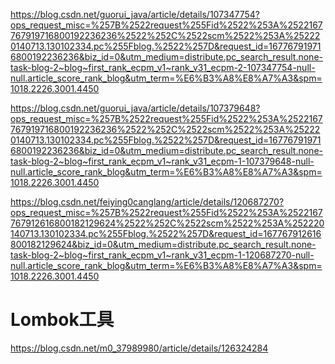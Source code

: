 https://blog.csdn.net/guorui_java/article/details/107347754?ops_request_misc=%257B%2522request%255Fid%2522%253A%2522167767919716800192236236%2522%252C%2522scm%2522%253A%252220140713.130102334.pc%255Fblog.%2522%257D&request_id=167767919716800192236236&biz_id=0&utm_medium=distribute.pc_search_result.none-task-blog-2~blog~first_rank_ecpm_v1~rank_v31_ecpm-2-107347754-null-null.article_score_rank_blog&utm_term=%E6%B3%A8%E8%A7%A3&spm=1018.2226.3001.4450



https://blog.csdn.net/guorui_java/article/details/107379648?ops_request_misc=%257B%2522request%255Fid%2522%253A%2522167767919716800192236236%2522%252C%2522scm%2522%253A%252220140713.130102334.pc%255Fblog.%2522%257D&request_id=167767919716800192236236&biz_id=0&utm_medium=distribute.pc_search_result.none-task-blog-2~blog~first_rank_ecpm_v1~rank_v31_ecpm-1-107379648-null-null.article_score_rank_blog&utm_term=%E6%B3%A8%E8%A7%A3&spm=1018.2226.3001.4450



https://blog.csdn.net/feiying0canglang/article/details/120687270?ops_request_misc=%257B%2522request%255Fid%2522%253A%2522167767912616800182129624%2522%252C%2522scm%2522%253A%252220140713.130102334.pc%255Fblog.%2522%257D&request_id=167767912616800182129624&biz_id=0&utm_medium=distribute.pc_search_result.none-task-blog-2~blog~first_rank_ecpm_v1~rank_v31_ecpm-1-120687270-null-null.article_score_rank_blog&utm_term=%E6%B3%A8%E8%A7%A3&spm=1018.2226.3001.4450



# Lombok工具

https://blog.csdn.net/m0_37989980/article/details/126324284

